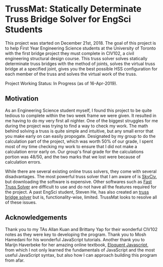 # TrussMat: Statically Determinate Truss Bridge Solver for EngSci Students
This project was started on December 21st, 2018. The goal of this project is to help First Year Engineering Science students at the University of Toronto with the first bridge project they must complete in CIV102, a civil engineering structural design course. This truss solver solves statically determinate truss bridges with the method of joints, solves the virtual truss bridge at a specified joint, gives you the best possible HSS configuration for each member of the truss and solves the virtual work of the truss.

Project Working Status: In Progress (as of 16-Apr-2019).

## Motivation
As an Engineering Science student myself, I found this project to be quite tedious to complete within the two week frame we were given. It resulted in me having to do my very first all nighter. One of the biggest struggles for me during the project was trying to find a way to check my work. The math behind solving a truss is quite simple and intuitive, but any small error that you make early on can easily propogate. Designated by my group to do the calculation part of the project, which was worth 50% of our grade, I spent most of my time checking my work to ensure that I did not make a calculation error early on. Our group's final grade for the calculations portion was 48/50, and the two marks that we lost were because of calculation errors.

While there are several existing online truss solvers, they come with several disadvantages. The most powerful truss solver that I am aware of is [SkyCiv](https://skyciv.com/), but downloading the software is expensive. Other softwares such as [Fast Truss Solver](https://www.microsoft.com/en-us/p/fast-truss-solver/9pc290v41k2q) are difficult to use and do not have all the features required for the project. A past EngSci student, Steven He, has also created an [truss bridge solver](http://engsci.stevenhe.com/trusssolver2) but is, functionality-wise, limited. TrussMat looks to resolve all of these issues.

## Acknowledgements
Thank you to my TAs Allan Kuan and Brittany Yap for their wonderful CIV102 notes as they were key to developing the program. Thank you to Mosh Hamedani for his wonderful JavaScript tutorials. Another thank you to Marijn Haverbeke for her amazing online textbook, [Eloquent Javascript](https://eloquentjavascript.net/), from which I not only learned the fundamentals of JavaScript and the most useful JavaScript syntax, but also how I can approach building this program from afar.